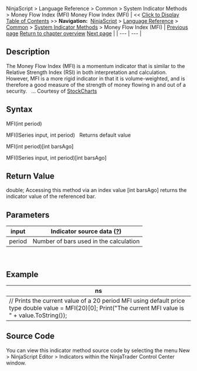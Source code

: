 ﻿
NinjaScript > Language Reference > Common > System Indicator Methods > Money Flow Index (MFI)
Money Flow Index (MFI)
| << [Click to Display Table of Contents](money_flow_index_mfi.md) >> **Navigation:**     [NinjaScript](ninjascript.md) > [Language Reference](language_reference_wip.md) > [Common](common.md) > [System Indicator Methods](indicators.md) > Money Flow Index (MFI) | [Previous page](momentum.md) [Return to chapter overview](indicators.md) [Next page](money_flow_oscillator.md) |
| --- | --- |
## Description
The Money Flow Index (MFI) is a momentum indicator that is similar to the Relative Strength Index (RSI) in both interpretation and calculation. However, MFI is a more rigid indicator in that it is volume-weighted, and is therefore a good measure of the strength of money flowing in and out of a security.
 
... Courtesy of [StockCharts](http://stockcharts.com/education/IndicatorAnalysis/indic_MFI.md)

## Syntax
MFI(int period)  

MFI(ISeries<double> input, int period)
 
Returns default value  

MFI(int period)[int barsAgo]  

MFI(ISeries<double> input, int period)[int barsAgo] 

## Return Value
double; Accessing this method via an index value [int barsAgo] returns the indicator value of the referenced bar.

## Parameters
| input | Indicator source data ([?](valid_input_data_for_indicator.md)) |
| --- | --- |
| period | Number of bars used in the calculation |

 
## 
## Example
| ns |
| --- |
| // Prints the current value of a 20 period MFI using default price type double value = MFI(20)[0]; Print("The current MFI value is " + value.ToString()); |

## Source Code
You can view this indicator method source code by selecting the menu New > NinjaScript Editor > Indicators within the NinjaTrader Control Center window.
